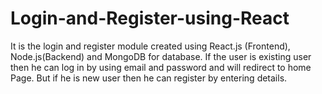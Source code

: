# Login-and-Register-using-React
It is the login and register module created using React.js (Frontend), Node.js(Backend) and MongoDB for database.
If the user is existing user then he can log in by using email and password and will redirect to home Page. But if he is new user then he can register by entering details.
